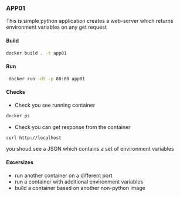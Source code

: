### APP01

This is simple python application creates a web-server which returns environment variables on any get request

#### Build

``` bash
docker build . -t app01
```

#### Run

``` bash
 docker run -dt -p 80:80 app01
```
#### Checks

- Check you see running container

``` bash
docker ps
```

- Check you can get response from the container

``` bash
curl http://localhost
```

you shoud see a JSON which contains a set of environment variables


#### Excersizes


- run another container on a different port
- run a container with additional environment variables
- build a container based on another non-python image
